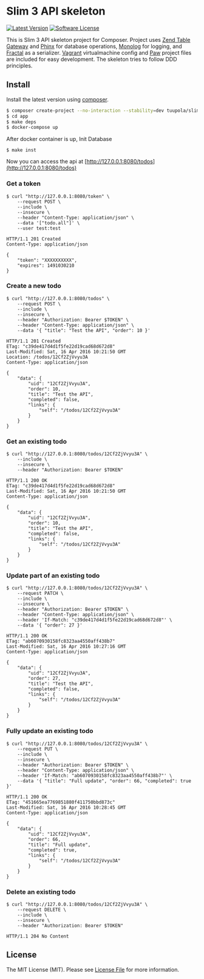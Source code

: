 # Slim 3 API skeleton

[![Latest Version](https://img.shields.io/packagist/v/tuupola/slim-skeleton.svg?style=flat-square)](https://github.com/tuupola/slim-skeleton/releases)
[![Software License](https://img.shields.io/badge/license-MIT-brightgreen.svg?style=flat-square)](LICENSE.md)

This is Slim 3 API skeleton project for Composer. Project uses [Zend Table Gateway](https://docs.zendframework.com/zend-db/table-gateway/) and [Phinx](https://phinx.org/) for database operations,  [Monolog](https://github.com/Seldaek/monolog) for logging, and [Fractal](http://fractal.thephpleague.com/) as a serializer. [Vagrant](https://www.vagrantup.com/) virtualmachine config and [Paw](https://geo.itunes.apple.com/us/app/paw-http-rest-client/id584653203?mt=12&at=1010lc2t) project files are included for easy development. The skeleton tries to follow DDD principles.

## Install

Install the latest version using [composer](https://getcomposer.org/).

``` bash
$ composer create-project --no-interaction --stability=dev tuupola/slim-api-skeleton app
$ cd app
$ make deps
$ docker-compose up
```

After docker container is up, Init Database

```
$ make inst
```

Now you can access the api at [http://127.0.0.1:8080/todos](http://127.0.0.1:8080/todos)


### Get a token

```
$ curl "http://127.0.0.1:8080/token" \
    --request POST \
    --include \
    --insecure \
    --header "Content-Type: application/json" \
    --data '["todo.all"]' \
    --user test:test

HTTP/1.1 201 Created
Content-Type: application/json

{
    "token": "XXXXXXXXXX",
    "expires": 1491030210
}
```

### Create a new todo

```
$ curl "http://127.0.0.1:8080/todos" \
    --request POST \
    --include \
    --insecure \
    --header "Authorization: Bearer $TOKEN" \
    --header "Content-Type: application/json" \
    --data '{ "title": "Test the API", "order": 10 }'

HTTP/1.1 201 Created
ETag: "c39de417d4d1f5fe22d19cad68d672d8"
Last-Modified: Sat, 16 Apr 2016 10:21:50 GMT
Location: /todos/12Cf2ZjVvyu3A
Content-Type: application/json

{
    "data": {
        "uid": "12Cf2ZjVvyu3A",
        "order": 10,
        "title": "Test the API",
        "completed": false,
        "links": {
            "self": "/todos/12Cf2ZjVvyu3A"
        }
    }
}
```

### Get an existing todo

```
$ curl "http://127.0.0.1:8080/todos/12Cf2ZjVvyu3A" \
    --include \
    --insecure \
    --header "Authorization: Bearer $TOKEN"

HTTP/1.1 200 OK
ETag: "c39de417d4d1f5fe22d19cad68d672d8"
Last-Modified: Sat, 16 Apr 2016 10:21:50 GMT
Content-Type: application/json

{
    "data": {
        "uid": "12Cf2ZjVvyu3A",
        "order": 10,
        "title": "Test the API",
        "completed": false,
        "links": {
            "self": "/todos/12Cf2ZjVvyu3A"
        }
    }
}
```

### Update part of an existing todo

```
$ curl "http://127.0.0.1:8080/todos/12Cf2ZjVvyu3A" \
    --request PATCH \
    --include \
    --insecure \
    --header "Authorization: Bearer $TOKEN" \
    --header "Content-Type: application/json" \
    --header 'If-Match: "c39de417d4d1f5fe22d19cad68d672d8"' \
    --data '{ "order": 27 }'

HTTP/1.1 200 OK
ETag: "ab6070930158fc8323aa4550aff438b7"
Last-Modified: Sat, 16 Apr 2016 10:27:16 GMT
Content-Type: application/json

{
    "data": {
        "uid": "12Cf2ZjVvyu3A",
        "order": 27,
        "title": "Test the API",
        "completed": false,
        "links": {
            "self": "/todos/12Cf2ZjVvyu3A"
        }
    }
}
```

### Fully update an existing todo

```
$ curl "http://127.0.0.1:8080/todos/12Cf2ZjVvyu3A" \
    --request PUT \
    --include \
    --insecure \
    --header "Authorization: Bearer $TOKEN" \
    --header "Content-Type: application/json" \
    --header 'If-Match: "ab6070930158fc8323aa4550aff438b7"' \
    --data '{ "title": "Full update", "order": 66, "completed": true }'

HTTP/1.1 200 OK
ETag: "451665ea7769851880f411750bbd873c"
Last-Modified: Sat, 16 Apr 2016 10:28:45 GMT
Content-Type: application/json

{
    "data": {
        "uid": "12Cf2ZjVvyu3A",
        "order": 66,
        "title": "Full update",
        "completed": true,
        "links": {
            "self": "/todos/12Cf2ZjVvyu3A"
        }
    }
}
```

### Delete an existing todo

```
$ curl "http://127.0.0.1:8080/todos/12Cf2ZjVvyu3A" \
    --request DELETE \
    --include \
    --insecure \
    --header "Authorization: Bearer $TOKEN"

HTTP/1.1 204 No Content
```

## License

The MIT License (MIT). Please see [License File](LICENSE.md) for more information.